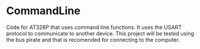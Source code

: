 # CommandLine
Code for AT328P that uses command line functions. It uses the USART protocol to communicate to another device.
This project will be tested using the bus pirate and that is recomended for connecting to the computer.
